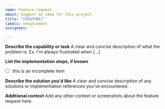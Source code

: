 ```yaml
---
name: Feature request
about: Suggest an idea for this project
title: "[FEATURE]"
labels: enhancement
assignees: ''

---
```


**Describe the capability or task**
A clear and concise description of what the problem is. Ex. I'm always frustrated when [...]

**List the implementation steps, if known**
- [ ] this is an incomplete item

**Describe the solution you'd like**
A clear and concise description of any solutions or implementation references you've encountered.

**Additional context**
Add any other context or screenshots about the feature request here.
